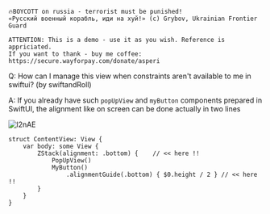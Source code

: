 ```
🔥BOYCOTT on russia - terrorist must be punished!
«Русский военный корабль, иди на хуй!» (c) Grybov, Ukrainian Frontier Guard

ATTENTION: This is a demo - use it as you wish. Reference is appriciated.
If you want to thank - buy me coffee: https://secure.wayforpay.com/donate/asperi
```

Q: How can I manage this view when constraints aren't available to me in swiftui? (by swiftandRoll)

A: If you already have such `popUpView` and `myButton` components prepared in SwiftUI, the alignment like on screen can be done actually in two lines

![l2nAE](https://user-images.githubusercontent.com/62171579/177030979-500d4014-1fbd-4102-ba50-fd4224ac5274.png)

```
struct ContentView: View {
    var body: some View {
        ZStack(alignment: .bottom) {    // << here !!
            PopUpView()
            MyButton()
                .alignmentGuide(.bottom) { $0.height / 2 } // << here !!
        }
    }
}
```
